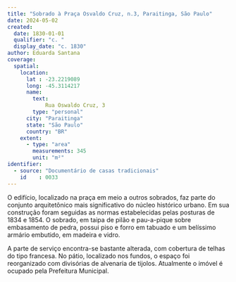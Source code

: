 ```yaml
---
title: "Sobrado à Praça Osvaldo Cruz, n.3, Paraitinga, São Paulo"
date: 2024-05-02
created:
  date: 1830-01-01
  qualifier: "c. "
  display_date: "c. 1830"
author: Eduarda Santana
coverage:
  spatial:
    location:
      lat : -23.2219089
      long: -45.3114217
      name: 
        text: 
            Rua Oswaldo Cruz, 3
        type: "personal"
      city: "Paraitinga"
      state: "São Paulo"
      country: "BR"
    extent:
      - type: "area"
        measurements: 345
        unit: "m²"
identifier:
  - source: "Documentário de casas tradicionais"
    id    : 0033
---
```


O edifício, localizado na praça em meio a outros sobrados, faz parte do conjunto arquitetônico mais significativo do núcleo histórico urbano. Em sua construção foram seguidas as normas estabelecidas pelas posturas de 1834 e 1854. O sobrado, em taipa de pilão e pau-a-pique sobre embasamento de pedra, possui piso e forro em tabuado e um belíssimo armário embutido, em madeira e vidro. 

A parte de serviço encontra-se bastante alterada, com cobertura de telhas do tipo francesa. No pátio, localizado nos fundos, o espaço foi reorganizado com divisórias de alvenaria de tijolos. Atualmente o imóvel é ocupado pela Prefeitura Municipal.
